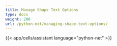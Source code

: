 ```yaml
---
title: Manage Shape Text Options
type: docs
weight: 200
url: /python-net/managing-shape-text-options/
---
```

{{< app/cells/assistant language="python-net" >}}